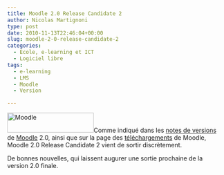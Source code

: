 ```yaml
---
title: Moodle 2.0 Release Candidate 2
author: Nicolas Martignoni
type: post
date: 2010-11-13T22:46:04+00:00
slug: moodle-2-0-release-candidate-2
categories:
  - École, e-learning et ICT
  - Logiciel libre
tags:
  - e-learning
  - LMS
  - Moodle
  - Version

---
```

[<img class="alignleft size-full wp-image-458" title="moodle-logo" src="https://blog.martignoni.net/wp-content/uploads/2010/04/moodle-logo.gif" alt="Moodle" width="200" height="46" />][1]Comme indiqué dans les [notes de versions][2] de [Moodle][3] 2.0, ainsi que sur la page des [téléchargements][4] de Moodle, Moodle 2.0 Release Candidate 2 vient de sortir discrètement.

De bonnes nouvelles, qui laissent augurer une sortie prochaine de la version 2.0 finale.

 [1]: https://blog.martignoni.net/wp-content/uploads/2010/04/moodle-logo.gif
 [2]: http://docs.moodle.org/en/Moodle_2.0_release_notes
 [3]: http://moodle.org/
 [4]: http://download.moodle.org/